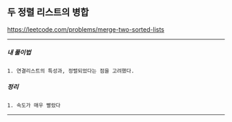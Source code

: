 ## 두 정렬 리스트의 병합

https://leetcode.com/problems/merge-two-sorted-lists

---

<h5>내 풀이법</h5>

    1. 연결리스트의 특성과, 정렬되었다는 점을 고려했다.

<h5>정리</h5>

    1. 속도가 매우 빨랐다

---
